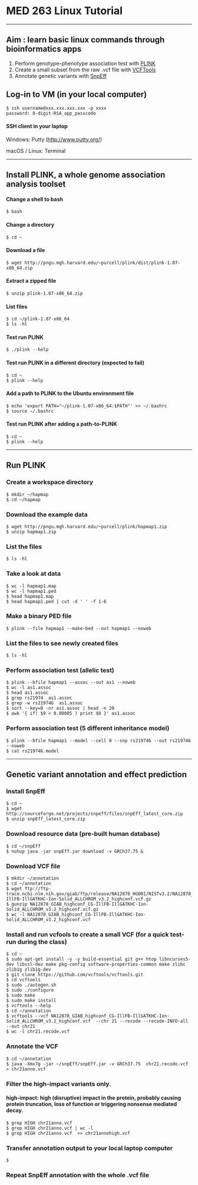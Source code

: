 
# MED 263 Linux Tutorial

---

## Aim : learn basic linux commands through bioinformatics apps
1. Perform genotype-phenotype association test with [PLINK](http://pngu.mgh.harvard.edu/~purcell/plink)
2. Create a small subset from the raw .vcf file with [VCFTools](https://vcftools.github.io) 
3. Annotate genetic variants with [SnpEff](http://snpeff.sourceforge.net)


## Log-in to VM (in your local computer)
```Shell
$ ssh username@xxx.xxx.xxx.xxx -p xxxx 
password: 8-digit-RSA_app_passcode
```
<!---
#### vCloud Automation Center (vCAC)
https://idash-hpc-vcacv.ucsd.edu/shell-ui-app/org/idash
-->

#### SSH client in your laptop
Windows: Putty (http://www.putty.org/)

macOS / Linux: Terminal


---
## Install PLINK, a whole genome association analysis toolset

#### Change a shell to bash
```Shell
$ bash 
```

#### Change a directory
```Shell
$ cd ~ 
```
#### Download a file 
```Shell
$ wget http://pngu.mgh.harvard.edu/~purcell/plink/dist/plink-1.07-x86_64.zip
```

#### Extract a zipped file
```Shell
$ unzip plink-1.07-x86_64.zip
```

#### List files
```Shell
$ cd ~/plink-1.07-x86_64
$ ls -hl
```

#### Test run PLINK 
```Shell
$ ./plink --help 
```

#### Test run PLINK in a different directory (expected to fail)
```Shell
$ cd ~
$ plink --help 
```

#### Add a path to PLINK to the Ubuntu environment file
```Shell
$ echo 'export PATH="~/plink-1.07-x86_64:$PATH"' >> ~/.bashrc 
$ source ~/.bashrc
```

#### Test run PLINK after adding a path-to-PLINK
```Shell
$ cd ~
$ plink --help 
```





---

## Run PLINK

### Create a workspace directory
```Shell
$ mkdir ~/hapmap
$ cd ~/hapmap
```

### Download the example data
```Shell
$ wget http://pngu.mgh.harvard.edu/~purcell/plink/hapmap1.zip
$ unzip hapmap1.zip
```

### List the files
```Shell
$ ls -hl
```

### Take a look at data
```Shell
$ wc -l hapmap1.map
$ wc -l hapmap1.ped
$ head hapmap1.map
$ head hapmap1.ped | cut -d ' ' -f 1-6
```

### Make a binary PED file
```Shell
$ plink --file hapmap1 --make-bed --out hapmap1 --noweb
```

### List the files to see newly created files
```Shell
$ ls -hl
```

### Perform association test (allelic test)
```Shell
$ plink --bfile hapmap1 --assoc --out as1 --noweb
$ wc -l as1.assoc
$ head as1.assoc
$ grep rs21974  as1.assoc
$ grep -w rs219746  as1.assoc
$ sort --key=8 -nr as1.assoc | head -n 20
$ awk '{ if( $9 < 0.00005 ) print $0 }' as1.assoc 
```
### Perform association test (5 different inheritance model)
```Shell
$ plink --bfile hapmap1 --model --cell 0 --snp rs219746 --out rs219746 --noweb 
$ cat rs219746.model
```


---
## Genetic variant annotation and effect prediction 

### Install SnpEff
```ShellSession
$ cd ~
$ wget http://sourceforge.net/projects/snpeff/files/snpEff_latest_core.zip
$ unzip snpEff_latest_core.zip
```


### Download resource data (pre-built human database)
```ShellSession
$ cd ~/snpEff
$ nohup java -jar snpEff.jar download -v GRCh37.75 & 
```



### Download VCF file
```ShellSession
$ mkdir ~/annotation
$ cd ~/annotation
$ wget ftp://ftp-trace.ncbi.nlm.nih.gov/giab/ftp/release/NA12878_HG001/NISTv3.2/NA12878_GIAB_highconf_CG-IllFB-IllGATKHC-Ion-Solid_ALLCHROM_v3.2_highconf.vcf.gz
$ gunzip NA12878_GIAB_highconf_CG-IllFB-IllGATKHC-Ion-Solid_ALLCHROM_v3.2_highconf.vcf.gz 
$ wc -l NA12878_GIAB_highconf_CG-IllFB-IllGATKHC-Ion-Solid_ALLCHROM_v3.2_highconf.vcf 
```


### Install and run vcfools to create a small VCF (for a quick test-run during the class)
```ShellSession
$ cd ~
$ sudo apt-get install -y -y build-essential git g++ htop libncurses5-dev libssl-dev make pkg-config software-properties-common make zlibc zlib1g zlib1g-dev  
$ git clone https://github.com/vcftools/vcftools.git
$ cd vcftools
$ sudo ./autogen.sh
$ sudo ./configure
$ sudo make
$ sudo make install
$ vcftools --help
$ cd ~/annotation
$ vcftools --vcf NA12878_GIAB_highconf_CG-IllFB-IllGATKHC-Ion-Solid_ALLCHROM_v3.2_highconf.vcf  --chr 21 --recode --recode-INFO-all --out chr21
$ wc -l chr21.recode.vcf
```


### Annotate the VCF 
```ShellSession
$ cd ~/annotation
$ java -Xmx7g -jar ~/snpEff/snpEff.jar -v GRCh37.75  chr21.recode.vcf > chr21anno.vcf
```

### Filter the high-impact variants only.
#### high-impact: high (disruptive) impact in the protein, probably causing protein truncation, loss of function or triggering nonsense mediated decay.  
```ShellSession
$ grep HIGH chr21anno.vcf 
$ grep HIGH chr21anno.vcf | wc -l
$ grep HIGH chr21anno.vcf  >> chr21annohigh.vcf
```

### Transfer annotation output to your local laptop computer
```ShellSession
$ 
```

### Repeat SnpEff annotation with the whole .vcf file



